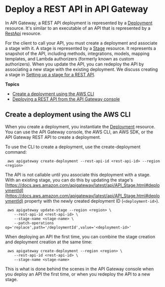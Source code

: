 # Deploy a REST API in API Gateway<a name="set-up-deployments"></a>

 In API Gateway, a REST API deployment is represented by a [Deployment](https://docs.aws.amazon.com/apigateway/latest/api/API_Deployment.html) resource\. It's similar to an executable of an API that is represented by a [RestApi](https://docs.aws.amazon.com/apigateway/latest/api/API_RestApi.html) resource\. 

For the client to call your API, you must create a deployment and associate a stage with it\. A stage is represented by a [Stage](https://docs.aws.amazon.com/apigateway/latest/api/API_Stage.html) resource\. It represents a snapshot of the API, including methods, integrations, models, mapping templates, and Lambda authorizers \(formerly known as custom authorizers\)\. When you update the API, you can redeploy the API by associating a new stage with the existing deployment\. We discuss creating a stage in [Setting up a stage for a REST API](set-up-stages.md)\.

**Topics**
+ [Create a deployment using the AWS CLI](#create-deployment-using-cli)
+ [Deploying a REST API from the API Gateway console](how-to-deploy-api-with-console.md)

## Create a deployment using the AWS CLI<a name="create-deployment-using-cli"></a>

When you create a deployment, you instantiate the [Deployment](https://docs.aws.amazon.com/apigateway/latest/api/API_Deployment.html) resource\. You can use the API Gateway console, the AWS CLI, an AWS SDK, or the API Gateway REST API to create a deployment\. 

To use the CLI to create a deployment, use the create\-deployment command:

```
 aws apigateway create-deployment --rest-api-id <rest-api-id> --region <region>
```

 The API is not callable until you associate this deployment with a stage\. With an existing stage, you can do this by updating the stage's [https://docs.aws.amazon.com/apigateway/latest/api/API_Stage.html#deploymentId](https://docs.aws.amazon.com/apigateway/latest/api/API_Stage.html#deploymentId) property with the newly created deployment ID \(`<deployment-id>`\)\.

```
 aws apigateway update-stage --region <region> \
    --rest-api-id <rest-api-id> \ 
    --stage-name <stage-name> \ 
    --patch-operations op='replace',path='/deploymentId',value='<deployment-id>'
```

When deploying an API the first time, you can combine the stage creation and deployment creation at the same time:

```
 aws apigateway create-deployment --region <region> \
    --rest-api-id <rest-api-id> \
    --stage-name <stage-name>
```

This is what is done behind the scenes in the API Gateway console when you deploy an API the first time, or when you redeploy the API to a new stage\.